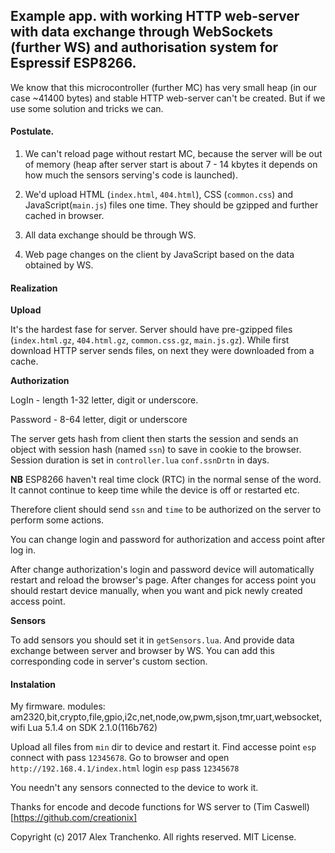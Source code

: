 ## Example app. with working HTTP web-server with data exchange through WebSockets (further WS) and authorisation system for Espressif ESP8266.

We know that this microcontroller (further MC) has very small heap (in our case ~41400 bytes) and stable HTTP web-server can't be created. 
But if we use some solution and tricks we can.

#### Postulate.

1. We can't reload page without restart MC, because the server will be out of memory 
(heap after server start is about 7 - 14 kbytes it depends on how much the sensors serving's code is launched).

2. We'd upload HTML (`index.html`, `404.html`), CSS (`common.css`) and JavaScript(`main.js`) files one time. They should be gzipped and further cached in browser.

3. All data exchange should be through WS.

4. Web page changes on the client by JavaScript based on the data obtained by WS.

#### Realization

**Upload**

It's the hardest fase for server. Server should have pre-gzipped files (`index.html.gz`, `404.html.gz`, `common.css.gz`, `main.js.gz`). 
While first download HTTP server sends files, on next they were downloaded from a cache.

**Authorization**

LogIn - length 1-32 letter, digit or underscore.

Password - 8-64 letter, digit or underscore

The server gets hash from client then starts the session and sends an object with session hash (named `ssn`) to save in cookie to the browser.
Session duration is set in `controller.lua` `conf.ssnDrtn` in days.

**NB** ESP8266 haven't real time clock (RTC) in the normal sense of the word. It cannot continue to keep time while the device is off or restarted etc.

Therefore client should send `ssn` and 	`time` to be authorized on the server to perform some actions.

You can change login and password for authorization and access point after log in.

After change authorization's login and password device will automatically restart and reload the browser's page.
After changes for access point you should restart device manually, when you want and pick newly created access point.

**Sensors**

To add sensors you should set it in `getSensors.lua`. And provide data exchange between server and browser by WS. You can add this corresponding code in server's custom section.

#### Instalation

My firmware.
modules: am2320,bit,crypto,file,gpio,i2c,net,node,ow,pwm,sjson,tmr,uart,websocket,wifi
Lua 5.1.4 on SDK 2.1.0(116b762)

Upload all files from `min` dir to device and restart it. Find accesse point `esp` connect with pass `12345678`. 
Go to browser and open `http://192.168.4.1/index.html` login `esp` pass `12345678`

You needn't any sensors connected to the device to work it. 

Thanks for encode and decode functions for WS server to (Tim Caswell)[https://github.com/creationix]


Copyright (c) 2017 Alex Tranchenko. All rights reserved.
MIT License.